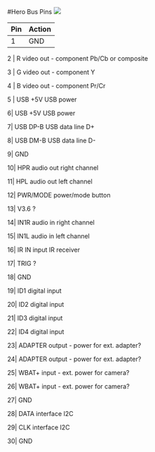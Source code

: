 #Hero Bus Pins
![](http://i.imgur.com/0tArBVY.jpg)

Pin|Action
---|-------
1 | GND

2 | R video out - component Pb/Cb or composite

3 | G video out - component Y

4 | B video out - component Pr/Cr

5 | USB +5V USB power

6| USB +5V USB power

7| USB DP-B USB data line D+

8| USB DM-B USB data line D-

9| GND

10| HPR audio out right channel

11| HPL audio out left channel

12| PWR/MODE power/mode button

13| V3.6 ?

14| IN1R audio in right channel

15| IN1L audio in left channel

16| IR IN input IR receiver

17| TRIG ?

18| GND

19| ID1 digital input

20| ID2 digital input

21| ID3 digital input

22| ID4 digital input

23| ADAPTER output - power for ext. adapter?

24| ADAPTER output - power for ext. adapter?

25| WBAT+ input - ext. power for camera?

26| WBAT+ input - ext. power for camera?

27| GND

28| DATA interface I2C

29| CLK interface I2C

30| GND
